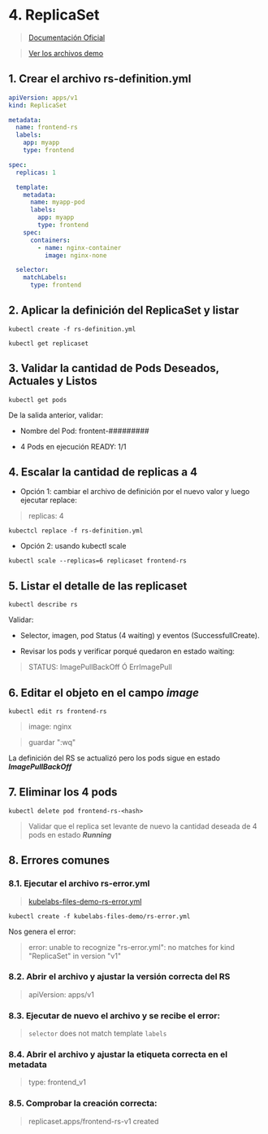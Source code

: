 # 4. ReplicaSet <!-- omit in TOC -->

> [Documentación Oficial](https://kubernetes.io/docs/concepts/workloads/controllers/replicaset/)

> [Ver los archivos demo](./kubelabs-files-demo)

## 1. Crear el archivo rs-definition.yml

```yaml
apiVersion: apps/v1
kind: ReplicaSet

metadata:
  name: frontend-rs
  labels:
    app: myapp
    type: frontend

spec:
  replicas: 1

  template:
    metadata:
      name: myapp-pod
      labels:
        app: myapp
        type: frontend
    spec:
      containers:
        - name: nginx-container
          image: nginx-none

  selector:
    matchLabels:
      type: frontend
```

## 2. Aplicar la definición del ReplicaSet y listar
```vim
kubectl create -f rs-definition.yml

kubectl get replicaset
```
## 3. Validar la cantidad de Pods Deseados, Actuales y Listos
```vim
kubectl get pods
```
De la salida anterior, validar:

- Nombre del Pod: frontent-#########

- 4 Pods en ejecución READY: 1/1

## 4. Escalar la cantidad de replicas a 4

- Opción 1: cambiar el archivo de definición por el nuevo valor y luego ejecutar replace:
>   replicas: 4
```vim
kubectcl replace -f rs-definition.yml
```

- Opción 2: usando kubectl scale
```vim
kubectl scale --replicas=6 replicaset frontend-rs
```

## 5. Listar el detalle de las replicaset
```vim
kubectl describe rs
```

Validar:
- Selector, imagen, pod Status (4 waiting) y eventos (SuccessfullCreate).

- Revisar los pods y verificar porqué quedaron en estado waiting:

> STATUS: ImagePullBackOff Ó ErrImagePull
## 6. Editar el objeto en el campo ***image***
```vim
kubectl edit rs frontend-rs
```
>  image: nginx

>  guardar ":wq"

La definición del RS se actualizó pero los pods sigue en estado ***ImagePullBackOff***

## 7. Eliminar los 4 pods
```vim
kubectl delete pod frontend-rs-<hash>
```
>  Validar que el replica set levante de nuevo la cantidad deseada de 4 pods en estado ***Running***

## 8. Errores comunes

### 8.1. Ejecutar el archivo rs-error.yml

> [kubelabs-files-demo-rs-error.yml](./kubelabs-files-demo/rs-error.yml)

```vim
kubectl create -f kubelabs-files-demo/rs-error.yml
```

Nos genera el error:

> error: unable to recognize "rs-error.yml": no matches for kind "ReplicaSet" in version "v1"

### 8.2. Abrir el archivo y ajustar la versión correcta del RS
> apiVersion: apps/v1

### 8.3. Ejecutar de nuevo el archivo y se recibe el error:

> `selector` does not match template `labels`

### 8.4. Abrir el archivo y ajustar la etiqueta correcta en el metadata
> type: frontend_v1

### 8.5. Comprobar la creación correcta:
> replicaset.apps/frontend-rs-v1 created


